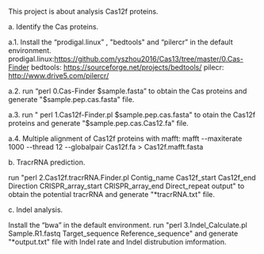 This project is about analysis Cas12f proteins.

a. Identify the Cas proteins.

a.1. Install the “prodigal.linux” , "bedtools" and “pilercr” in the default environment. 
prodigal.linux:https://github.com/yszhou2016/Cas13/tree/master/0.Cas-Finder
bedtools: https://sourceforge.net/projects/bedtools/ 
pilecr: http://www.drive5.com/pilercr/

a.2. run “perl 0.Cas-Finder $sample.fasta” to obtain the Cas proteins and generate "$sample.pep.cas.fasta" file.

a.3. run " perl 1.Cas12f-Finder.pl $sample.pep.cas.fasta" to otain the Cas12f proteins and generate "$sample.pep.cas.Cas12.fa" file.

a.4. Multiple alignment of Cas12f proteins with mafft: mafft --maxiterate 1000 --thread 12 --globalpair Cas12f.fa > Cas12f.mafft.fasta

b. TracrRNA prediction.

run "perl  2.Cas12f.tracrRNA.Finder.pl  Contig_name  Cas12f_start  Cas12f_end  Direction  CRISPR_array_start  CRISPR_array_end  Direct_repeat  output" to obtain the potential tracrRNA and generate "*tracrRNA.txt" file.

c. Indel analysis.

Install the “bwa” in the default environment.
run "perl  3.Indel_Calculate.pl  Sample.R1.fastq   Target_sequence   Reference_sequence" and generate "*output.txt" file with Indel rate and Indel distrubution imformation.  

